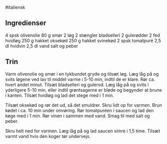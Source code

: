 #italiensk 

## Ingredienser
4 spsk olivenolie
80 g smør
2 løg
2 stængler bladselleri
2 gulerødder
2 fed hvidløg
250 g hakket oksekød
250 g hakket svinekød
2 spsk tomatpuré
2,5 dl hvidvin
2,5 dl vand
salt og peber

## Trin
Varm olivenolie og smør i en tykbundet gryde og tilsæt løg. Læg låg på og svits løgene ved lav til middel varme i 5-10 min, indtil de er klare. Rør ca. hvert andet minut. Tilsæt bladselleri og gulerod. Læg låg på og svits i yderligere 5-10 min, eller indtil grøntsagerne er bløde og begynder at brune i kanten. Tilsæt hvidløg og lad det stege med i 1 min. 

Tilsæt oksekød og rør det ud, så det smuldrer. Skru lidt op for varmen. Brun kødet i ca. 10 min under omrøring. Rør tomatpuréen i saucen og lad den køge med i 1 min. Rør vinen i sammen med vand. Smag til med salt og peber. 

Skru helt ned for varmen. Læg låg på og lad saucen simre i 1,5 time. Tilsæt varmt vand hvis den koger tør undervejs. 